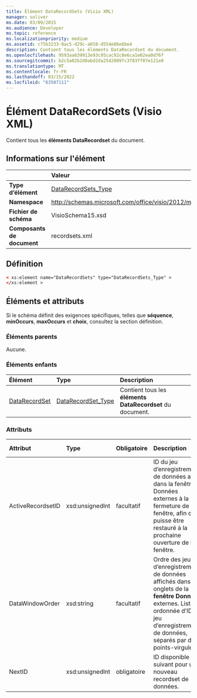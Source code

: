 ```yaml
---
title: Élément DataRecordSets (Visio XML)
manager: soliver
ms.date: 03/09/2015
ms.audience: Developer
ms.topic: reference
ms.localizationpriority: medium
ms.assetid: c75b3233-9ac5-d29c-a658-d554e86e6be4
description: Contient tous les éléments DataRecordset du document.
ms.openlocfilehash: 9593aa639913e93c95cac92c8e6ca1e02ea0d76f
ms.sourcegitcommit: b2c5a02b2d0abd2da2542089fc3f83ff07e121e0
ms.translationtype: MT
ms.contentlocale: fr-FR
ms.lasthandoff: 03/15/2022
ms.locfileid: "63507111"
---
```

# <a name="datarecordsets-element-visio-xml"></a>Élément DataRecordSets (Visio XML)

Contient tous les **éléments DataRecordset** du document. 
  
## <a name="element-information"></a>Informations sur l'élément

||Valeur |
|:-----|:-----|
|**Type d’élément** <br/> |[DataRecordSets_Type](datarecordsets_type-complextypevisio-xml.md) <br/> |
|**Namespace** <br/> |http://schemas.microsoft.com/office/visio/2012/main  <br/> |
|**Fichier de schéma** <br/> |VisioSchema15.xsd  <br/> |
|**Composants de document** <br/> |recordsets.xml  <br/> |
   
## <a name="definition"></a>Définition

```XML
< xs:element name="DataRecordSets" type="DataRecordSets_Type" >
</xs:element >
```

## <a name="elements-and-attributes"></a>Éléments et attributs

Si le schéma définit des exigences spécifiques, telles que **séquence**, **minOccurs**, **maxOccurs** et **choix**, consultez la section définition. 
  
### <a name="parent-elements"></a>Éléments parents

Aucune.
  
### <a name="child-elements"></a>Éléments enfants

|**Élément**|**Type**|**Description**|
|:-----|:-----|:-----|
|[DataRecordSet](datarecordset-element-datarecordsets_type-complextypevisio-xml.md) <br/> |[DataRecordSet_Type](datarecordset_type-complextypevisio-xml.md) <br/> |Contient tous les **éléments DataRecordset** du document. |
   
### <a name="attributes"></a>Attributs

|**Attribut**|**Type**|**Obligatoire**|**Description**|**Valeurs possibles**|
|:-----|:-----|:-----|:-----|:-----|
|ActiveRecordsetID  <br/> |xsd:unsignedInt  <br/> |facultatif  <br/> |ID du jeu d’enregistrements de données actif dans  la fenêtre Données externes à la fermeture de la fenêtre, afin qu’il puisse être restauré à la prochaine ouverture de la fenêtre. |Valeurs du type xsd:unsignedInt. |
|DataWindowOrder  <br/> |xsd:string  <br/> |facultatif  <br/> |Ordre des jeux d’enregistrements de données affichés dans les onglets de la **fenêtre Données** externes. Liste ordonnée d’ID de jeu d’enregistrements de données, séparés par des points-virgules. |Valeurs du type xsd:string. |
|NextID  <br/> |xsd:unsignedInt  <br/> |obligatoire  <br/> |ID disponible suivant pour un nouveau recordset de données. |Valeurs du type xsd:unsignedInt. |
   

